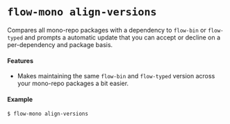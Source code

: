 # `flow-mono align-versions`

Compares all mono-repo packages with a dependency to `flow-bin` or `flow-typed` and prompts a automatic update that you can accept or decline on a per-dependency and package basis.

#### Features

* Makes maintaining the same `flow-bin` and `flow-typed` version across your mono-repo packages a bit easier.

#### Example

```sh
$ flow-mono align-versions
```
